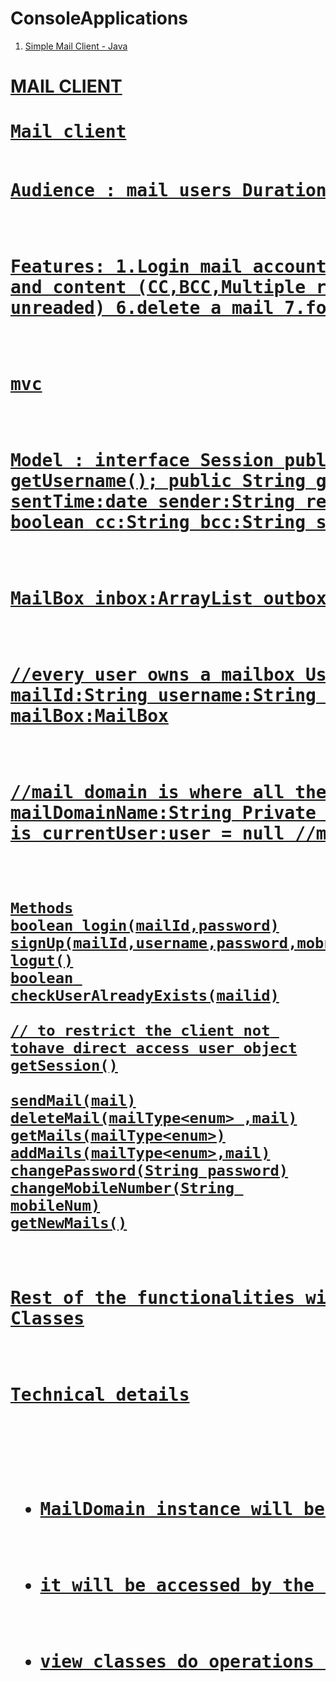 # ConsoleApplications
<div>

<ol>
<li><a href="#mailclient">Simple Mail Client - Java</li>
</ol>
<div id="mailclient">
<H1>MAIL CLIENT<H1>
<pre>
Mail client

Audience : mail users
Duration:5Hrs

Features:
1.Login mail account
2.sign up
4.send a mail with subject and content (CC,BCC,Multiple recipients)
5.view inbox with (readed / unreaded)
6.delete a mail
7.forward a mail
8.change user details


mvc

Model :
interface Session
    public String getMailId();
    public String getUsername();
    public String getMobileNumber();
Mail
Private:
    sentTime:date
    sender:String
    reciever:String
    forworded:boolean
    opened : boolean
    cc:String
    bcc:String
    subject
    content

MailBox
    inbox:ArrayList<mail>
    outbox:ArrayList<mail>

//every user owns a mailbox
User extends MailBox implements session
    mailId:String
    username:String
    password:String
    mobileNumber:String
    mailBox:MailBox

//mail domain is where all the operations performed
MailDomain
    Fields
    mailDomainName:String
    Private users:Hashmap<String,User>          //string is 
    currentUser:user = null             //mail client can ony access this user
    
    Methods
    boolean login(mailId,password)
    signUp(mailId,username,password,mobnumber)
    logut()
    boolean checkUserAlreadyExists(mailid)
    
    // to restrict the client not tohave direct access user object
    getSession()
    
    sendMail(mail)
    deleteMail(mailType<enum> ,mail)
    getMails(mailType<enum>)
    addMails(mailType<enum>,mail)
    changePassword(String password)
    changeMobileNumber(String mobileNum)
    getNewMails()



Rest of the functionalities will be provided by View,Controller Classes


Technical details

 * MailDomain instance will be created at once 

 * it will be accessed by the controller classses

 * view classes do operations via controller classes
</pre>
</div>
</div>
